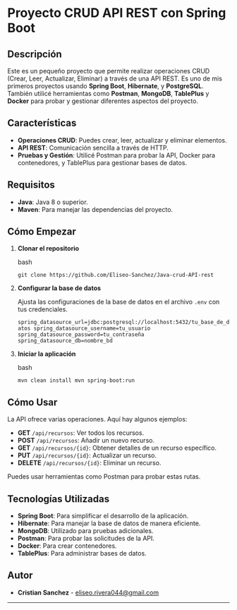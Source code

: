# Proyecto CRUD API REST con Spring Boot

## Descripción

Este es un pequeño proyecto que permite realizar operaciones CRUD (Crear, Leer, Actualizar, Eliminar) a través de una API REST. Es uno de mis primeros proyectos usando **Spring Boot**, **Hibernate**, y **PostgreSQL**. También utilicé herramientas como **Postman**, **MongoDB**, **TablePlus** y **Docker** para probar y gestionar diferentes aspectos del proyecto.

## Características

-   **Operaciones CRUD**: Puedes crear, leer, actualizar y eliminar elementos.
-   **API REST**: Comunicación sencilla a través de HTTP.
-   **Pruebas y Gestión**: Utilicé Postman para probar la API, Docker para contenedores, y TablePlus para gestionar bases de datos.

## Requisitos

-   **Java**: Java 8 o superior.
-   **Maven**: Para manejar las dependencias del proyecto.

## Cómo Empezar

1.  **Clonar el repositorio**
    
    bash
    
    `git clone https://github.com/Eliseo-Sanchez/Java-crud-API-rest` 
    
2.  **Configurar la base de datos**
    
    Ajusta las configuraciones de la base de datos en el archivo `.env` con tus credenciales.
    
    `spring_datasource_url=jdbc:postgresql://localhost:5432/tu_base_de_datos
    spring_datasource_username=tu_usuario
    spring_datasource_password=tu_contraseña
    spring_datasource_db=nombre_bd` 
    
3.  **Iniciar la aplicación**
    
    bash
    
    `mvn clean install
    mvn spring-boot:run` 
    

## Cómo Usar

La API ofrece varias operaciones. Aquí hay algunos ejemplos:

-   **GET** `/api/recursos`: Ver todos los recursos.
-   **POST** `/api/recursos`: Añadir un nuevo recurso.
-   **GET** `/api/recursos/{id}`: Obtener detalles de un recurso específico.
-   **PUT** `/api/recursos/{id}`: Actualizar un recurso.
-   **DELETE** `/api/recursos/{id}`: Eliminar un recurso.

Puedes usar herramientas como Postman para probar estas rutas.

## Tecnologías Utilizadas

-   **Spring Boot**: Para simplificar el desarrollo de la aplicación.
-   **Hibernate**: Para manejar la base de datos de manera eficiente.
-   **MongoDB**: Utilizado para pruebas adicionales.
-   **Postman**: Para probar las solicitudes de la API.
-   **Docker**: Para crear contenedores.
-   **TablePlus**: Para administrar bases de datos.

## Autor

-   **Cristian Sanchez** - eliseo.rivera044@gmail.com

----------